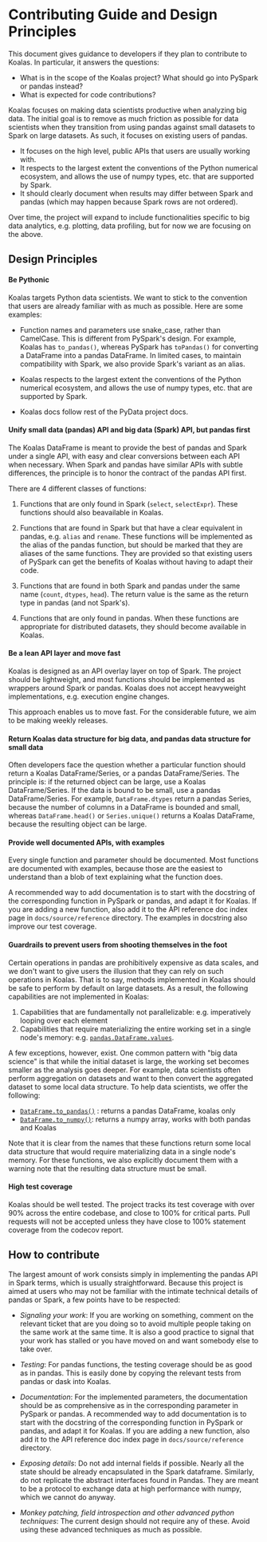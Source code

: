 # Contributing Guide and Design Principles

This document gives guidance to developers if they plan to contribute to Koalas.
In particular, it answers the questions:
 - What is in the scope of the Koalas project? What should go into PySpark or pandas instead?
 - What is expected for code contributions?

Koalas focuses on making data scientists productive when analyzing big data. The initial goal is to remove as much friction as possible for data scientists when they transition from using pandas against small datasets to Spark on large datasets. As such, it focuses on existing users of pandas.
 - It focuses on the high level, public APIs that users are usually working with.
 - It respects to the largest extent the conventions of the Python numerical ecosystem, and allows the use of numpy types, etc. that are supported by Spark.
 - It should clearly document when results may differ between Spark and pandas (which may happen because Spark rows are not ordered).

Over time, the project will expand to include functionalities specific to big data analytics, e.g. plotting, data profiling, but for now we are focusing on the above.


## Design Principles

#### Be Pythonic

Koalas targets Python data scientists. We want to stick to the convention that users are already familiar with as much as possible. Here are some examples:

- Function names and parameters use snake_case, rather than CamelCase. This is different from PySpark's design. For example, Koalas has `to_pandas()`, whereas PySpark has `toPandas()` for converting a DataFrame into a pandas DataFrame. In limited cases, to maintain compatibility with Spark, we also provide Spark's variant as an alias.

- Koalas respects to the largest extent the conventions of the Python numerical ecosystem, and allows the use of numpy types, etc. that are supported by Spark.

- Koalas docs follow rest of the PyData project docs.

#### Unify small data (pandas) API and big data (Spark) API, but pandas first

The Koalas DataFrame is meant to provide the best of pandas and Spark under a single API, with easy and clear conversions between each API when necessary. When Spark and pandas have similar APIs with subtle differences, the principle is to honor the contract of the pandas API first.

There are 4 different classes of functions:

 1. Functions that are only found in Spark (`select`, `selectExpr`). These functions should also beavailable in Koalas.

 2. Functions that are found in Spark but that have a clear equivalent in pandas, e.g. `alias` and `rename`. These functions will be implemented as the alias of the pandas function, but should be marked that they are aliases of the same functions. They are provided so that existing users of PySpark can get the benefits of Koalas without having to adapt their code.

 3. Functions that are found in both Spark and pandas under the same name (`count`, `dtypes`, `head`). The return value is the same as the return type in pandas (and not Spark's).

 4. Functions that are only found in pandas. When these functions are appropriate for distributed datasets, they should become available in Koalas.


#### Be a lean API layer and move fast

Koalas is designed as an API overlay layer on top of Spark. The project should be lightweight, and most functions should be implemented as wrappers around Spark or pandas. Koalas does not accept heavyweight implementations, e.g. execution engine changes.

This approach enables us to move fast. For the considerable future, we aim to be making weekly releases.


#### Return Koalas data structure for big data, and pandas data structure for small data

Often developers face the question whether a particular function should return a Koalas DataFrame/Series, or a pandas DataFrame/Series. The principle is: if the returned object can be large, use a Koalas DataFrame/Series. If the data is bound to be small, use a pandas DataFrame/Series. For example, `DataFrame.dtypes` return a pandas Series, because the number of columns in a DataFrame is bounded and small, whereas `DataFrame.head()` or `Series.unique()` returns a Koalas DataFrame, because the resulting object can be large.

#### Provide well documented APIs, with examples

Every single function and parameter should be documented. Most functions are documented with examples, because those are the easiest to understand than a blob of text explaining what the function does.

A recommended way to add documentation is to start with the docstring of the corresponding function in PySpark or pandas, and adapt it for Koalas. If you are adding a new function, also add it to the API reference doc index page in `docs/source/reference` directory. The examples in docstring also improve our test coverage.


#### Guardrails to prevent users from shooting themselves in the foot

Certain operations in pandas are prohibitively expensive as data scales, and we don't want to give users the illusion that they can rely on such operations in Koalas. That is to say, methods implemented in Koalas should be safe to perform by default on large datasets. As a result, the following capabilities are not implemented in Koalas:

1. Capabilities that are fundamentally not parallelizable: e.g. imperatively looping over each element
2. Capabilities that require materializing the entire working set in a single node's memory: e.g. [`pandas.DataFrame.values`](https://pandas.pydata.org/pandas-docs/stable/reference/api/pandas.DataFrame.values.html#pandas.DataFrame.values).

A few exceptions, however, exist. One common pattern with "big data science" is that while the initial dataset is large, the working set becomes smaller as the analysis goes deeper. For example, data scientists often perform aggregation on datasets and want to then convert the aggregated dataset to some local data structure. To help data scientists, we offer the following:

- [`DataFrame.to_pandas()`](https://koalas.readthedocs.io/en/stable/reference/api/databricks.koalas.DataFrame.to_pandas.html) : returns a pandas DataFrame, koalas only
- [`DataFrame.to_numpy()`](https://koalas.readthedocs.io/en/stable/reference/api/databricks.koalas.DataFrame.to_numpy.html): returns a numpy array, works with both pandas and Koalas

Note that it is clear from the names that these functions return some local data structure that would require materializing data in a single node's memory. For these functions, we also explicitly document them with a warning note that the resulting data structure must be small.


#### High test coverage

Koalas should be well tested. The project tracks its test coverage with over 90% across the entire codebase, and close to 100% for critical parts. Pull requests will not be accepted unless they have close to 100% statement coverage from the codecov report.


## How to contribute

The largest amount of work consists simply in implementing the pandas API in Spark terms, which is usually straightforward. Because this project is aimed at users who may not be familiar with the intimate technical details of pandas or Spark, a few points have to be respected:

- *Signaling your work*: If you are working on something, comment on the relevant ticket that are you doing so to avoid multiple people taking on the same work at the same time. It is also a good practice to signal that your work has stalled or you have moved on and want somebody else to take over.

- *Testing*: For pandas functions, the testing coverage should be as good as in pandas. This is easily done by copying the relevant tests from pandas or dask into Koalas.

- *Documentation*: For the implemented parameters, the documentation should be as comprehensive as in the corresponding parameter in PySpark or pandas. A recommended way to add documentation is to start with the docstring of the corresponding function in PySpark or pandas, and adapt it for Koalas. If you are adding a new function, also add it to the API reference doc index page in `docs/source/reference` directory.

- *Exposing details*: Do not add internal fields if possible. Nearly all the state should be already encapsulated in the Spark dataframe. Similarly, do not replicate the abstract interfaces found in Pandas. They are meant to be a protocol to exchange data at high performance with numpy, which we cannot do anyway.

- *Monkey patching, field introspection and other advanced python techniques*: The current design should not require any of these. Avoid using these advanced techniques as much as possible.
